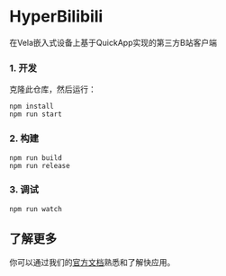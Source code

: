 # HyperBilibili
在Vela嵌入式设备上基于QuickApp实现的第三方B站客户端

### 1. 开发

克隆此仓库，然后运行：

```
npm install
npm run start
```

### 2. 构建

```
npm run build
npm run release
```

### 3. 调试

```
npm run watch
```

## 了解更多

你可以通过我们的[官方文档](https://iot.mi.com/vela/quickapp)熟悉和了解快应用。